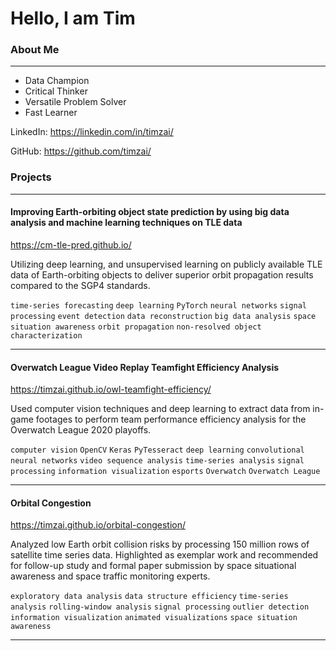 # Hello, I am Tim

### About Me

---

* Data Champion
* Critical Thinker
* Versatile Problem Solver
* Fast Learner

LinkedIn: https://linkedin.com/in/timzai/

GitHub: https://github.com/timzai/

### Projects

---

#### Improving Earth-orbiting object state prediction by using big data analysis and machine learning techniques on TLE data

https://cm-tle-pred.github.io/

Utilizing deep learning, and unsupervised learning on publicly available TLE data of Earth-orbiting objects to deliver superior orbit propagation results compared to the SGP4 standards.

`time-series forecasting` `deep learning` `PyTorch` `neural networks` `signal processing` `event detection` `data reconstruction` `big data analysis` `space situation awareness` `orbit propagation` `non-resolved object characterization`

---

#### Overwatch League Video Replay Teamfight Efficiency Analysis

https://timzai.github.io/owl-teamfight-efficiency/

Used computer vision techniques and deep learning to extract data from in-game footages to perform team performance efficiency analysis for the Overwatch League 2020 playoffs.

`computer vision` `OpenCV` `Keras` `PyTesseract` `deep learning` `convolutional neural networks` `video sequence analysis` `time-series analysis` `signal processing` `information visualization` `esports` `Overwatch` `Overwatch League`

---

#### Orbital Congestion

https://timzai.github.io/orbital-congestion/

Analyzed low Earth orbit collision risks by processing 150 million rows of satellite time series data.  Highlighted as exemplar work and recommended for follow-up study and formal paper submission by space situational awareness and space traffic monitoring experts.

`exploratory data analysis` `data structure efficiency` `time-series analysis` `rolling-window analysis` `signal processing` `outlier detection` `information visualization` `animated visualizations` `space situation awareness`

---
